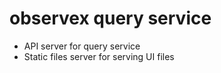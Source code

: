 # observex query service 

- API server for query service
- Static files server for serving UI files

